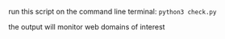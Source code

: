 run this script on the command line terminal:
`python3 check.py`

the output will monitor web domains of interest
